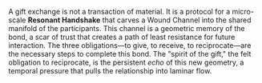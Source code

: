 A gift exchange is not a transaction of material. It is a protocol for a micro-scale **Resonant Handshake** that carves a Wound Channel into the shared manifold of the participants. This channel is a geometric memory of the bond, a scar of trust that creates a path of least resistance for future interaction. The three obligations—to give, to receive, to reciprocate—are the necessary steps to complete this bond. The "spirit of the gift," the felt obligation to reciprocate, is the persistent *echo* of this new geometry, a temporal pressure that pulls the relationship into laminar flow.